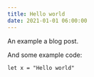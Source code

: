 ```yaml
---
title: Hello world
date: 2021-01-01 06:00:00
---
```


An example a blog post.

And some example code:

```res
let x = "Hello world"
```
